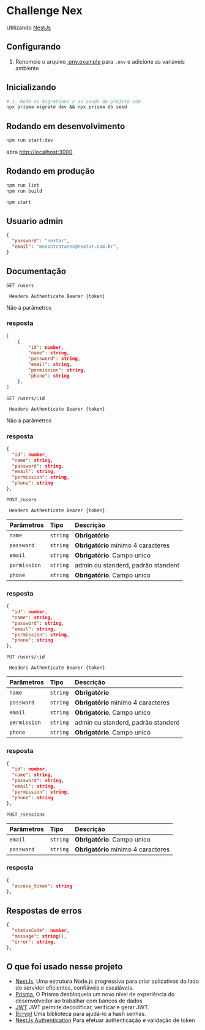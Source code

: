 # Challenge Nex

Utilizando [NestJs](https://nestjs.com/)

## Configurando

1. Renomeie o arquivo [.env.example](.env.example) para `.env` e adicione as variaveis ambiente

## Inicializando

```sh
# 1. Rode as migrations e as seeds do projeto com
npx prisma migrate dev && npx prisma db seed
```

## Rodando em desenvolvimento

```sh
npm run start:dev

```
abra [http://localhost:3000](http://localhost:3000)

## Rodando em produção

```sh
npm run lint
npm run build

npm start
```

## Usuario admin

```json
{
  "password": "nextar",
  "email": "mecontratanex@nextar.com.br",
}
```

## Documentação


```http
GET /users
```

```http
 Headers Authenticate Bearer {token}
```

Não á parâmetros

### resposta

```json
[
	{
		"id": number,
		"name": string,
		"password": string,
		"email": string,
		"permission": string,
		"phone": string
	},
]
```

```http
GET /users/:id
```

```http
 Headers Authenticate Bearer {token}
```

Não á parâmetros

### resposta

```json
{
  "id": number,
  "name": string,
  "password": string,
  "email": string,
  "permission": string,
  "phone": string
},
```

```http
POST /users
```

```http
 Headers Authenticate Bearer {token}
```

| Parâmetros | Tipo | Descrição |
| :--- | :--- | :--- |
| `name` | `string` | **Obrigatório** |
| `password` | `string` | **Obrigatório** mínimo 4 caracteres |
| `email` | `string` | **Obrigatório**. Campo unico |
| `permission` | `string` | admin ou standerd, padrão standerd |
| `phone` | `string` | **Obrigatório**. Campo unico |

### resposta

```json
{
  "id": number,
  "name": string,
  "password": string,
  "email": string,
  "permission": string,
  "phone": string
},
```

```http
PUT /users/:id
```

```http
 Headers Authenticate Bearer {token}
```

| Parâmetros | Tipo | Descrição |
| :--- | :--- | :--- |
| `name` | `string` | **Obrigatório** |
| `password` | `string` | **Obrigatório** mínimo 4 caracteres |
| `email` | `string` | **Obrigatório**. Campo unico |
| `permission` | `string` | admin ou standerd, padrão standerd |
| `phone` | `string` | **Obrigatório**. Campo unico |

### resposta

```json
{
  "id": number,
  "name": string,
  "password": string,
  "email": string,
  "permission": string,
  "phone": string
},
```

```http
POST /sessions
```

| Parâmetros | Tipo | Descrição |
| :--- | :--- | :--- |
| `email` | `string` | **Obrigatório**. Campo unico |
| `password` | `string` | **Obrigatório** mínimo 4 caracteres |

### resposta

```json
{
  "access_token": string
},
```

## Respostas de erros

```json
{
  "statusCode": number,
  "message": string[],
  "error": string,
},
```

## O que foi usado nesse projeto

- [NestJs](https://nestjs.com/), Uma estrutura Node.js progressiva para criar aplicativos do lado do servidor eficientes, confiáveis ​​e escaláveis.
- [Prisma](https://www.prisma.io/), O Prisma desbloqueia um novo nível de experiência do desenvolvedor ao trabalhar com bancos de dados
- [JWT](https://jwt.io/) JWT permite decodificar, verificar e gerar JWT.
- [Bcrypt](https://github.com/kelektiv/node.bcrypt.js) Uma biblioteca para ajudá-lo a hash senhas.
- [NestJs Authentication](https://docs.nestjs.com/security/authentication) Para efetuar authenticação e validação de token
